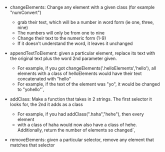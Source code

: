 - changeElements: Change any element with a given class (for example "numConvert")
	- grab their text, which will be a number in word form (ie one, three, nine)
	- The numbers will only be from one to nine
	- Change their text to the numeric form (1-9)
	- If it doesn't understand the word, it leaves it unchanged

- appendTextToElement: given a particular element, replace its text with the original text plus the word 2nd parameter given.
	- For example, if you got changeElements('.helloElements','hello'), all elements with a class of helloElements would have their text concatenated with "hello"
 	- For example, if the text of the element was "yo", it would be changed to "yohello"`,


- addClass: Make a function that takes in 2 strings.  The first selector it looks for, the 2nd it adds as a class
	- For example, if you had addClass(".haha","hehe"), then every element
	- with a class of haha would now also have a class of hehe.
  Additionally, return the number of elements so changed`,

- removeElements: given a particular selector, remove any element that matches that selector